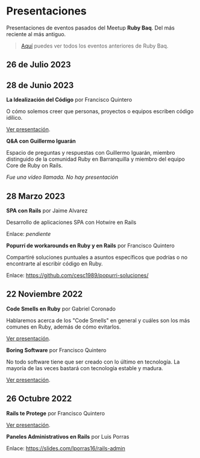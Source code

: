 # Presentaciones

Presentaciones de eventos pasados del Meetup **Ruby Baq**. Del más reciente al más antiguo.

> [Aquí](https://www.meetup.com/es/quillarb/events/past/) puedes ver todos los eventos anteriores de Ruby Baq.

## 26 de Julio 2023


## 28 de Junio 2023

**La Idealización del Código** por Francisco Quintero

O cómo solemos creer que personas, proyectos o equipos escriben código idílico.

[Ver presentación](./20230628/La.Idealización.del.Código.RubyBaq.Junio.pdf).

**Q&A con Guillermo Iguarán**

Espacio de preguntas y respuestas con Guillermo Iguarán, miembro distinguido de la comunidad Ruby en Barranquilla y miembro del equipo Core de Ruby on Rails.

_Fue una vídeo llamada. No hay presentación_

## 28 Marzo 2023

**SPA con Rails** por Jaime Alvarez

Desarrollo de aplicaciones SPA con Hotwire en Rails

Enlace: _pendiente_

**Popurrí de workarounds en Ruby y en Rails** por Francisco Quintero

Compartiré soluciones puntuales a asuntos específicos que podrías o no encontrarte al escribir código en Ruby.

Enlace: https://github.com/cesc1989/popurri-soluciones/

## 22 Noviembre 2022

**Code Smells en Ruby** por Gabriel Coronado

Hablaremos acerca de los "Code Smells" en general y cuáles son los más comunes en Ruby, además de cómo evitarlos.

[Ver presentación](./20221126/Code.Smells.RubyBaq.nov.2022.pdf).

**Boring Software** por Francisco Quintero

No todo software tiene que ser creado con lo último en tecnología. La mayoría de las veces bastará con tecnología estable y madura.

[Ver presentación](./20221126/Boring.Software.RubyBaq.Nov.2022.pdf).

## 26 Octubre 2022

**Rails te Protege** por Francisco Quintero

[Ver presentación](./20221026/Rails.te.protege.RubyBaq.Oct.2022.pdf).

**Paneles Administrativos en Rails** por Luis Porras

Enlace: https://slides.com/lporras16/rails-admin
